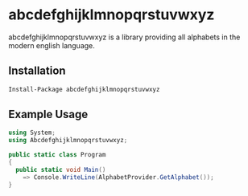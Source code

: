 # abcdefghijklmnopqrstuvwxyz
abcdefghijklmnopqrstuvwxyz is a library providing all alphabets in the modern english language.

## Installation
```ps
Install-Package abcdefghijklmnopqrstuvwxyz
```
## Example Usage

```cs
using System;
using Abcdefghijklmnopqrstuvwxyz;

public static class Program
{
  public static void Main()
    => Console.WriteLine(AlphabetProvider.GetAlphabet());
}
```